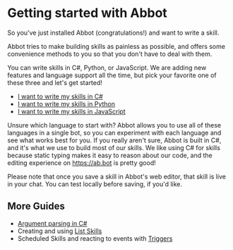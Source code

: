 # Getting started with Abbot

So you've just installed Abbot (congratulations!) and want to write a skill.

Abbot tries to make building skills as painless as possible, and offers some convenience methods to you so that you don't have to deal with them.

You can write skills in C#, Python, or JavaScript. We are adding new features and language support all the time, but pick your favorite one of these three and let's get started!

* [I want to write my skills in C#](hello-world-c-sharp.md)
* [I want to write my skills in Python](hello-world-python.md)
* [I want to write my skills in JavaScript](hello-world-javascript.md)

Unsure which language to start with? Abbot allows you to use all of these languages in a single bot, so you can experiment with each language and see what works best for you.
If you really aren't sure, Abbot is built in C#, and it's what we use to build most of our skills. We like using C# for skills because static typing makes it easy to reason about our code, and the editing experience on https://ab.bot is pretty good!

Please note that once you save a skill in Abbot's web editor, that skill is live in your chat. You can test locally before saving, if you'd like.

## More Guides

* [Argument parsing in C#](parsing-arguments-c-sharp.md)
* Creating and using [List Skills](listskills.md)
* Scheduled Skills and reacting to events with [Triggers](triggers.md)
